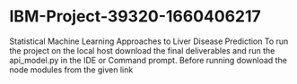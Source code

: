 # IBM-Project-39320-1660406217
Statistical Machine Learning Approaches to Liver Disease Prediction
To run the project on the local host download the final deliverables and run the api_model.py in the IDE or Command prompt.
Before running download the node modules from the given link
